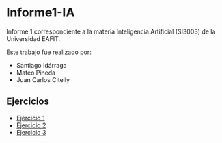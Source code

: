 # Informe1-IA
Informe 1 correspondiente a la materia Inteligencia Artificial (SI3003) de la Universidad EAFIT.

Este trabajo fue realizado por:
- Santiago Idárraga
- Mateo Pineda
- Juan Carlos Citelly

## Ejercicios
- [Ejercicio 1](./Ejercicio1/)
- [Ejercicio 2](./Ejercicio2/)
- [Ejercicio 3](./Ejercicio3/)
